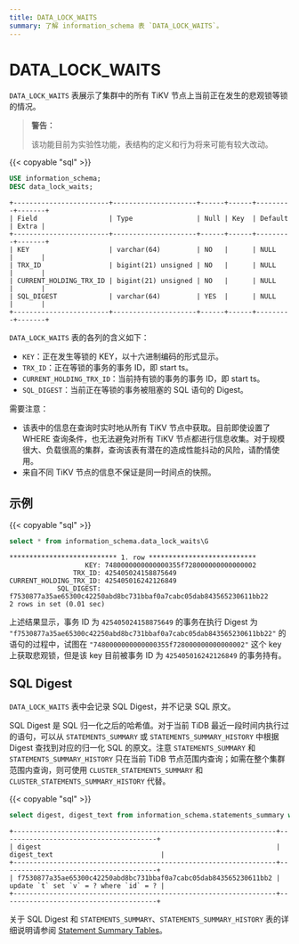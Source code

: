 ```yaml
---
title: DATA_LOCK_WAITS
summary: 了解 information_schema 表 `DATA_LOCK_WAITS`。
---
```


# DATA_LOCK_WAITS

`DATA_LOCK_WAITS` 表展示了集群中的所有 TiKV 节点上当前正在发生的悲观锁等锁的情况。

> **警告：**
>
> 该功能目前为实验性功能，表结构的定义和行为将来可能有较大改动。

{{< copyable "sql" >}}

```sql
USE information_schema;
DESC data_lock_waits;
```

```
+------------------------+---------------------+------+------+---------+-------+
| Field                  | Type                | Null | Key  | Default | Extra |
+------------------------+---------------------+------+------+---------+-------+
| KEY                    | varchar(64)         | NO   |      | NULL    |       |
| TRX_ID                 | bigint(21) unsigned | NO   |      | NULL    |       |
| CURRENT_HOLDING_TRX_ID | bigint(21) unsigned | NO   |      | NULL    |       |
| SQL_DIGEST             | varchar(64)         | YES  |      | NULL    |       |
+------------------------+---------------------+------+------+---------+-------+
```

`DATA_LOCK_WAITS` 表的各列的含义如下：

* `KEY`：正在发生等锁的 KEY，以十六进制编码的形式显示。
* `TRX_ID`：正在等锁的事务的事务 ID，即 start ts。
* `CURRENT_HOLDING_TRX_ID`：当前持有锁的事务的事务 ID，即 start ts。
* `SQL_DIGEST`：当前正在等锁的事务被阻塞的 SQL 语句的 Digest。

需要注意：

* 该表中的信息在查询时实时地从所有 TiKV 节点中获取。目前即使设置了 WHERE 查询条件，也无法避免对所有 TiKV 节点都进行信息收集。对于规模很大、负载很高的集群，查询该表有潜在的造成性能抖动的风险，请酌情使用。
* 来自不同 TiKV 节点的信息不保证是同一时间点的快照。

## 示例

{{< copyable "sql" >}}

```sql
select * from information_schema.data_lock_waits\G
```

```
*************************** 1. row ***************************                          
                   KEY: 7480000000000000355f728000000000000002                          
                TRX_ID: 425405024158875649                                              
CURRENT_HOLDING_TRX_ID: 425405016242126849                                              
            SQL_DIGEST: f7530877a35ae65300c42250abd8bc731bbaf0a7cabc05dab843565230611bb22
2 rows in set (0.01 sec)                                                                
```

上述结果显示，事务 ID 为 `425405024158875649` 的事务在执行 Digest 为 `"f7530877a35ae65300c42250abd8bc731bbaf0a7cabc05dab843565230611bb22"` 的语句的过程中，试图在 `"7480000000000000355f728000000000000002"` 这个 key 上获取悲观锁，但是该 key 目前被事务 ID 为 `425405016242126849` 的事务持有。

## SQL Digest

`DATA_LOCK_WAITS` 表中会记录 SQL Digest，并不记录 SQL 原文。

SQL Digest 是 SQL 归一化之后的哈希值。对于当前 TiDB 最近一段时间内执行过的语句，可以从 `STATEMENTS_SUMMARY` 或 `STATEMENTS_SUMMARY_HISTORY` 中根据 Digest 查找到对应的归一化 SQL 的原文。注意 `STATEMENTS_SUMMARY` 和 `STATEMENTS_SUMMARY_HISTORY` 只在当前 TiDB 节点范围内查询；如需在整个集群范围内查询，则可使用 `CLUSTER_STATEMENTS_SUMMARY` 和 `CLUSTER_STATEMENTS_SUMMARY_HISTORY` 代替。

{{< copyable "sql" >}}

```sql
select digest, digest_text from information_schema.statements_summary where digest = "f7530877a35ae65300c42250abd8bc731bbaf0a7cabc05dab843565230611bb2";
```

```
+------------------------------------------------------------------+---------------------------------------+
| digest                                                           | digest_text                           |
+------------------------------------------------------------------+---------------------------------------+
| f7530877a35ae65300c42250abd8bc731bbaf0a7cabc05dab843565230611bb2 | update `t` set `v` = ? where `id` = ? |
+------------------------------------------------------------------+---------------------------------------+
```

关于 SQL Digest 和 `STATEMENTS_SUMMARY`、`STATEMENTS_SUMMARY_HISTORY` 表的详细说明请参阅 [Statement Summary Tables](/statement-summary-tables)。
